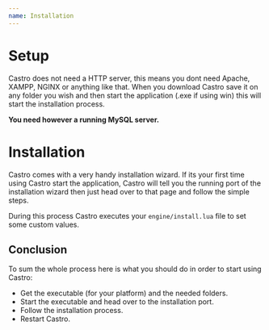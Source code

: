 ```yaml
---
name: Installation
---
```


# Setup

Castro does not need a HTTP server, this means you dont need Apache, XAMPP, NGINX or anything like that. When you download Castro save it on any folder you wish and then start the application (.exe if using win) this will start the installation process.

**You need however a running MySQL server.**

# Installation

Castro comes with a very handy installation wizard. If its your first time using Castro start the application, Castro will tell you the running port of the installation wizard then just head over to that page and follow the simple steps.

During this process Castro executes your `engine/install.lua` file to set some custom values.

## Conclusion

To sum the whole process here is what you should do in order to start using Castro:

- Get the executable (for your platform) and the needed folders.
- Start the executable and head over to the installation port.
- Follow the installation process.
- Restart Castro.